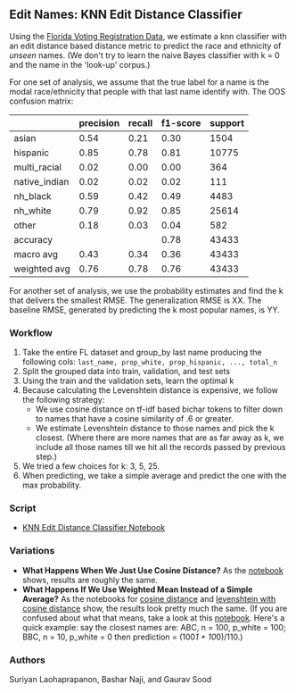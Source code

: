 ## Edit Names: KNN Edit Distance Classifier

Using the [Florida Voting Registration Data](https://dataverse.harvard.edu/dataset.xhtml?persistentId=doi:10.7910/DVN/UBIG3F), we estimate a knn classifier with an edit distance based distance metric to predict the race and ethnicity of *unseen* names. (We don't try to learn the naive Bayes classifier with k = 0 and the name in the 'look-up' corpus.) 

For one set of analysis, we assume that the true label for a name is the modal race/ethnicity that people with that last name identify with. The OOS confusion matrix:

|               | precision | recall | f1-score | support |
|---------------|-----------|--------|----------|---------|
| asian         | 0.54      | 0.21   | 0.30     | 1504    |
| hispanic      | 0.85      | 0.78   | 0.81     | 10775   |
| multi_racial  | 0.02      | 0.00   | 0.00     | 364     |
| native_indian | 0.02      | 0.02   | 0.02     | 111     |
| nh_black      | 0.59      | 0.42   | 0.49     | 4483    |
| nh_white      | 0.79      | 0.92   | 0.85     | 25614   |
| other         | 0.18      | 0.03   | 0.04     | 582     |
| accuracy      |           |        | 0.78     | 43433   | 
| macro avg     | 0.43      | 0.34   | 0.36     | 43433   |
| weighted avg  | 0.76      | 0.78   | 0.76     | 43433   |

For another set of analysis, we use the probability estimates and find the k that delivers the smallest RMSE. The generalization RMSE is XX. The baseline RMSE, generated by predicting the k most popular names, is YY.

### Workflow

1. Take the entire FL dataset and group_by last name producing the following cols: `last_name, prop_white, prop_hispanic, ..., total_n`
2. Split the grouped data into train, validation, and test sets
3. Using the train and the validation sets, learn the optimal k
4. Because calculating the Levenshtein distance is expensive, we follow the following strategy:
	* We use cosine distance on tf-idf based bichar tokens to filter down to names that have a cosine similarity of .6 or greater.
	* We estimate Levenshtein distance to those names and pick the k closest. (Where there are more names that are as far away as k, we include all those names till we hit all the records passed by previous step.)  
5. We tried a few choices for k: 3, 5, 25.
6. When predicting, we take a simple average and predict the one with the max probability. 

### Script

* [KNN Edit Distance Classifier Notebook](scripts/knn_edit_classifier.ipynb)

### Variations

* **What Happens When We Just Use Cosine Distance?** As the [notebook](scripts/knn_cosine_classifier.ipynb) shows, results are roughly the same.
* **What Happens If We Use Weighted Mean Instead of a Simple Average?** As the notebooks for [cosine distance](scripts/knn_cosine_threadpool_with_weighted_mean.ipynb) and [levenshtein with cosine distance](scripts/knn_cosine_levenshtein_threadpool_with_weighted_mean.ipynb) show, the results look pretty much the same. (If you are confused about what that means, take a look at this [notebook](scripts/compare_simple_weighted_mean.ipynb). Here's a quick example: say the closest names are: ABC, n = 100, p_white = 100; BBC, n = 10, p_white = 0 then prediction = (100*1 + 10*0)/110.)

### Authors

Suriyan Laohaprapanon, Bashar Naji, and Gaurav Sood

